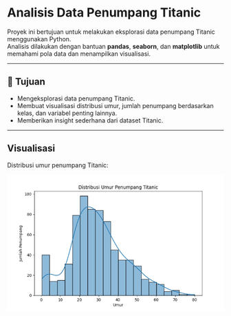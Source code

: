 # Analisis Data Penumpang Titanic

Proyek ini bertujuan untuk melakukan eksplorasi data penumpang Titanic menggunakan Python.  
Analisis dilakukan dengan bantuan **pandas**, **seaborn**, dan **matplotlib** untuk memahami pola data dan menampilkan visualisasi.

---

## 📌 Tujuan
- Mengeksplorasi data penumpang Titanic.
- Membuat visualisasi distribusi umur, jumlah penumpang berdasarkan kelas, dan variabel penting lainnya.
- Memberikan insight sederhana dari dataset Titanic.

---

## Visualisasi

Distribusi umur penumpang Titanic:

![Distribusi Umur](distribusi_umur.png)